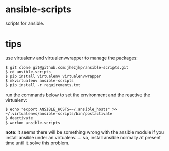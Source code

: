 ansible-scripts
===============

scripts for ansible.



tips
===============
use virtualenv and virtualenvwrapper to manage the packages:

	$ git clone git@github.com:jhezjkp/ansible-scripts.git
	$ cd ansible-scripts
	$ pip install virtualenv virtualenvwrapper
	$ mkvirtualenv ansible-scripts
	$ pip install -r requirements.txt


run the commands below to set the environment and the reactive the virtualenv:

	$ echo "export ANSIBLE_HOSTS=~/.ansible_hosts" >> ~/.virtualenvs/ansible-scripts/bin/postactivate
	$ deactivate
	$ workon ansible-scripts
	
__note__: it seems there will be something wrong with the ansible module if you install ansible under an virtualenv….. so, install ansible normally at present time until it solve this problem.
